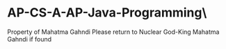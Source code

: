 # AP-CS-A-AP-Java-Programming\
Property of Mahatma Gahndi
Please return to Nuclear God-King Mahatma Gahndi if found
